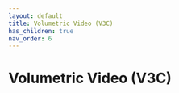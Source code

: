 ```yaml
---
layout: default
title: Volumetric Video (V3C)
has_children: true
nav_order: 6
---
```


# Volumetric Video (V3C)
